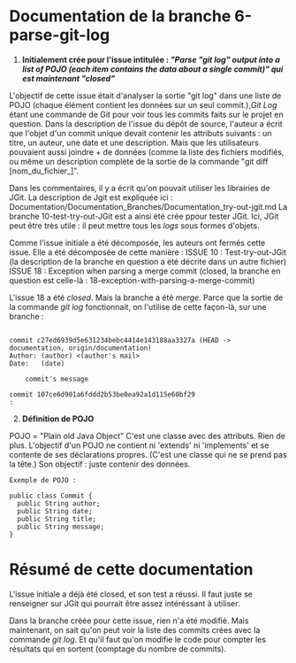 # Documentation de la branche 6-parse-git-log

1. **Initialement crée pour l'issue intitulée : _"Parse "git log" output into a list of POJO (each item contains the data about a single commit)" qui est maintenant "closed"_**

L'objectif de cette issue était d'analyser la sortie "git log" dans une liste de POJO (chaque élément contient les données sur un seul commit.),_Git Log_ étant une commande de Git pour voir tous les commits faits sur le projet en question.
Dans la description de l'issue du dépôt de source, l'auteur a écrit que l'objet d'un commit unique devait contenir les attributs suivants : un titre, un auteur, une date et une description. Mais que les utilisateurs pouvaient aussi joindre + de données (comme la liste des fichiers modifiés, ou même un description complète de la sortie de la commande "git diff [nom_du_fichier_]".

Dans les commentaires, il y a écrit qu'on pouvait utiliser les librairies de JGit.
La description de Jgit est expliquée ici : Documentation/Documentation_Branches/Documentation_try-out-jgit.md
La branche 10-test-try-out-JGit est a ainsi été crée ppour tester JGit.
Ici, JGit peut être très utile : il peut mettre tous les _logs_ sous formes d'objets.

Comme l'issue initiale a été décomposée, les auteurs ont fermés cette issue.
Elle a été décomposée de cette manière :
ISSUE 10 : Test-try-out-JGit (la description de la branche en question a été décrite dans un autre fichier)
ISSUE 18 : Exception when parsing a merge commit (closed, la branche en question est celle-là : 18-exception-with-parsing-a-merge-commit)

L'issue 18 a été _closed_. Mais la branche a été _merge_.
Parce que la sortie de la commande _git log_ fonctionnait, on l'utilise de cette façon-là, sur une branche :

```$ git log

commit c27ed6939d5e631234bebc4414e143188aa3327a (HEAD -> documentation, origin/documentation)
Author: (author) <(author's mail>
Date:   (date)

    commit's message

commit 107ce6d901a6fddd2b53be0ea92a1d115e60bf29
:

```

2. **Définition de POJO**

POJO = "Plain old Java Object"
C'est une classe avec des attributs. Rien de plus. L'objectif d'un POJO ne contient ni 'extends' ni 'implements' et se contente de ses déclarations propres. (C'est une classe qui ne se prend pas la tête.) Son objectif : juste contenir des données.

```
Exemple de POJO : 

public class Commit {
  public String author;
  public String date;
  public String title;
  public String message;
}

```

# Résumé de cette documentation
L'issue initiale a déjà été closed, et son test a réussi.
Il faut juste se renseigner sur JGit qui pourrait être assez intéréssant à utiliser.

Dans la branche créée pour cette issue, rien n'a été modifié. Mais maintenant, on sait qu'on peut voir la liste des commits crées avec la commande _git log_. Et qu'il faut qu'on modifie le code pour compter les résultats qui en sortent (comptage du nombre de commits).




